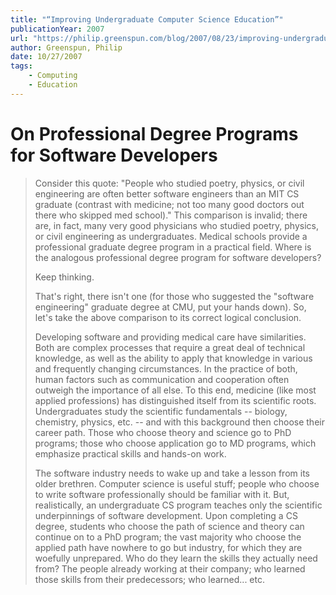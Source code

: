 ```yaml
---
title: "“Improving Undergraduate Computer Science Education”"
publicationYear: 2007
url: "https://philip.greenspun.com/blog/2007/08/23/improving-undergraduate-computer-science-education/"
author: Greenspun, Philip
date: 10/27/2007
tags:
    - Computing
    - Education
---
```


# On Professional Degree Programs for Software Developers

> Consider this quote: "People who studied poetry, physics, or civil engineering are often better software engineers than an MIT CS graduate (contrast with medicine; not too many good doctors out there who skipped med school)." This comparison is invalid; there are, in fact, many very good physicians who studied poetry, physics, or civil engineering as undergraduates. Medical schools provide a professional graduate degree program in a practical field. Where is the analogous professional degree program for software developers?
>
> Keep thinking.
>
> That's right, there isn't one (for those who suggested the "software engineering" graduate degree at CMU, put your hands down). So, let's take the above comparison to its correct logical conclusion.
>
> Developing software and providing medical care have similarities. Both are complex processes that require a great deal of technical knowledge, as well as the ability to apply that knowledge in various and frequently changing circumstances. In the practice of both, human factors such as communication and cooperation often outweigh the importance of all else. To this end, medicine (like most applied professions) has distinguished itself from its scientific roots. Undergraduates study the scientific fundamentals -- biology, chemistry, physics, etc. -- and with this background then choose their career path. Those who choose theory and science go to PhD programs; those who choose application go to MD programs, which emphasize practical skills and hands-on work.
>
> The software industry needs to wake up and take a lesson from its older brethren. Computer science is useful stuff; people who choose to write software professionally should be familiar with it. But, realistically, an undergraduate CS program teaches only the scientific underpinnings of software development. Upon completing a CS degree, students who choose the path of science and theory can continue on to a PhD program; the vast majority who choose the applied path have nowhere to go but industry, for which they are woefully unprepared. Who do they learn the skills they actually need from? The people already working at their company; who learned those skills from their predecessors; who learned... etc.
